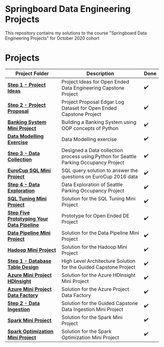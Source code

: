 # Springboard Data Engineering Projects

This repository contains my solutions to the course "Springboard Data Engineering Projects" for October 2020 cohort

# Projects

Project Folder | Description | Done
------------ | ------------- | -------------
**[Step 1 - Project Ideas](Step%201%20-%20Project%20Ideas)**  | Project Ideas for Open Ended Data Engineering Capstone Project |:heavy_check_mark:
**[Step 2 - Project Proposal](Step%202%20-%20Project%20Proposal)**  | Project Proposal Edgar Log Dataset for Open Ended Capstone Project | :heavy_check_mark:
**[Banking System Mini Project](Banking%20System%20Mini%20Project)** | Building a Banking System using OOP concepts of Python | :heavy_check_mark:
**[Data Modelling Exercise](Data%20Modelling%20Exercise)** | Data Modelling exercise | :heavy_check_mark:
**[Step 3 - Data Collection](Step%203%20-%20Data%20Collection)** | Designed a Data collection process using Python for Seattle Parking Occupancy Project | :heavy_check_mark:
**[EuroCup SQL Mini Project](EuroCup%20SQL%20Mini%20%Project)** | SQL query solution to answer the questions on EuroCup 2016 data | :heavy_check_mark:
**[Step 4 - Data Exploration](Step%204%20-%20Data%20Exploration)** | Data Exploration of Seattle Parking Occupancy Project | :heavy_check_mark:
**[SQL Tuning Mini Project](SQL%20Tuning%20Mini%20Project)** | Solution for the SQL Tuning Mini Project | :heavy_check_mark:
**[Step Five Prototyping Your Data Pipeline](Step%20Five%20Prototyping%20Your%20Data%20Pipeline)** | Prototype for Open Ended DE Project | :heavy_check_mark:
**[Data Pipeline Mini Project](Data%20Pipeline%20Mini%20Project)** | Solution for the Data Pipeline Mini Project | :heavy_check_mark:
**[Hadoop Mini Project](Hadoop%20Mini%20Project)** | Solution for the Hadoop Mini Project | :heavy_check_mark:
**[Step 1 - Database Table Design](Step%201%20-%20Database%20Table%20Design)** | High Level Architecture Solution for the Guided Capstone Project | :heavy_check_mark:
**[Azure Mini Project HDInsight](Azure%20Mini%20Project%20HDInsight)** | Solution for the Azure HDInsight Mini Project | :heavy_check_mark:
**[Azure Mini Project Data Factory](Azure%20Mini%20Project%20Data%20Factory)** | Solution for the Azure Project Data Factory | :heavy_check_mark:
**[Step 2 - Data Ingestion](Step%202%20-%20Data%20Ingestion)** | Solution for the Guided Capstone Data Ingestion Mini Project | :heavy_check_mark:
**[Spark Mini Project](Spark%20Mini%20Project)** | Solution for the Spark Mini Project | :heavy_check_mark:
**[Spark Optimization Mini Project](Spark%20Optimization%20Mini%20Project)** | Solution for the Spark Optimization Mini Project | :heavy_check_mark:

